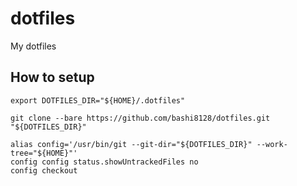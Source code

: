 # dotfiles

My dotfiles

## How to setup

```
export DOTFILES_DIR="${HOME}/.dotfiles"

git clone --bare https://github.com/bashi8128/dotfiles.git "${DOTFILES_DIR}"

alias config='/usr/bin/git --git-dir="${DOTFILES_DIR}" --work-tree="${HOME}"'
config config status.showUntrackedFiles no
config checkout
```
